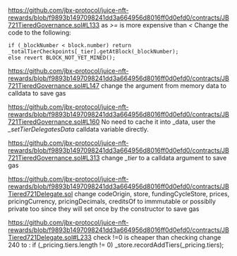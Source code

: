 https://github.com/jbx-protocol/juice-nft-rewards/blob/f9893b1497098241dd3a664956d8016ff0d0efd0/contracts/JB721TieredGovernance.sol#L133
as *>=* is more expensive than *<*
Change the code to the following:

    if (_blockNumber < block.number) return _totalTierCheckpoints[_tier].getAtBlock(_blockNumber);
    else revert BLOCK_NOT_YET_MINED();

https://github.com/jbx-protocol/juice-nft-rewards/blob/f9893b1497098241dd3a664956d8016ff0d0efd0/contracts/JB721TieredGovernance.sol#L147
change the argument from memory data to calldata to save gas

https://github.com/jbx-protocol/juice-nft-rewards/blob/f9893b1497098241dd3a664956d8016ff0d0efd0/contracts/JB721TieredGovernance.sol#L160
No need to cache it into _data, user the *_setTierDelegatesData* calldata variable directly. 

https://github.com/jbx-protocol/juice-nft-rewards/blob/f9893b1497098241dd3a664956d8016ff0d0efd0/contracts/JB721TieredGovernance.sol#L313
change *_tier* to a calldata argument to save gas

https://github.com/jbx-protocol/juice-nft-rewards/blob/f9893b1497098241dd3a664956d8016ff0d0efd0/contracts/JBTiered721Delegate.sol
change codeOrigin, store, fundingCycleStore, prices, pricingCurrency, pricingDecimals, creditsOf to immmutable or possiblly private too since they will set once by the constructor to save gas

https://github.com/jbx-protocol/juice-nft-rewards/blob/f9893b1497098241dd3a664956d8016ff0d0efd0/contracts/JBTiered721Delegate.sol#L233
check !=0 is cheaper than checking 
change 240 to :  if (_pricing.tiers.length != 0) _store.recordAddTiers(_pricing.tiers);
    